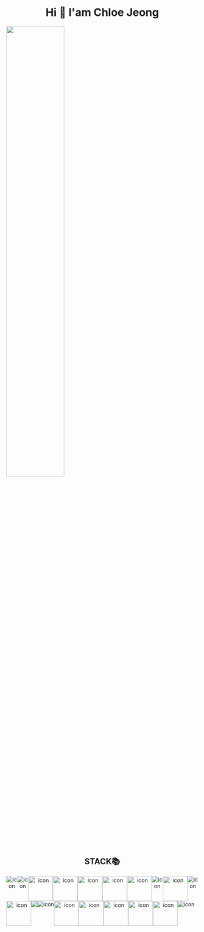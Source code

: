 <div align="center"><h1> Hi 👋  I'am Chloe Jeong</h1></div>

<div class='container'>
  <img style="height: auto; width: 55%;" class="img" src="https://github-readme-stats.vercel.app/api/top-langs/?username=susujjjj&layout=compact&theme=tokyonight" /></div>

<div align="center">
  <h2> STACK📚 </h2>
</div>

<div align="center" style="display: flex; align-items: flex-start;">
<img src="https://img.shields.io/badge/HTML5-E34F26?style=for-the-badge&logo=html5&logoColor=white"alt="icon" /><img src="https://img.shields.io/badge/CSS3-1572B6?style=for-the-badge&logo=css3&logoColor=white" alt="icon" /><img src="https://techstack-generator.vercel.app/js-icon.svg" alt="icon" width="65" height="65" /><img src="https://techstack-generator.vercel.app/ts-icon.svg" alt="icon" width="65" height="65" /><img src="https://techstack-generator.vercel.app/react-icon.svg" alt="icon" width="65" height="65" /><img src="https://techstack-generator.vercel.app/redux-icon.svg" alt="icon" width="65" height="65" /><img src="https://techstack-generator.vercel.app/sass-icon.svg" alt="icon" width="65" height="65" /><img src="https://img.shields.io/badge/Babel-F9DC3e?style=for-the-badge&logo=babel&logoColor=black" alt="icon" /><img src="https://techstack-generator.vercel.app/gatsby-icon.svg" alt="icon" width="65" height="65" /><img src="https://img.shields.io/badge/Vue.js-35495E?style=for-the-badge&logo=vue.js&logoColor=4FC08D" alt="icon" /></div>

<div align="center" style="display: flex; align-items: flex-start;"><img src="https://techstack-generator.vercel.app/storybook-icon.svg" alt="icon" width="65" height="65" /><img src="https://img.shields.io/badge/ESLint-4B3263?style=for-the-badge&logo=eslint&logoColor=white"/><img src="https://img.shields.io/badge/confluence-%23172BF4.svg?style=for-the-badge&logo=confluence&logoColor=white" alt="icon"/><img src="https://techstack-generator.vercel.app/prettier-icon.svg" alt="icon" width="65" height="65" /><img src="https://techstack-generator.vercel.app/restapi-icon.svg" alt="icon" width="65" height="65" /><img src="https://techstack-generator.vercel.app/nginx-icon.svg" alt="icon" width="65" height="65" /><img src="https://techstack-generator.vercel.app/github-icon.svg" alt="icon" width="65" height="65" /><img src="https://techstack-generator.vercel.app/webpack-icon.svg" alt="icon" width="65" height="65" /><img src="https://img.shields.io/badge/MongoDB-4EA94B?style=for-the-badge&logo=mongodb&logoColor=white" alt="icon" /></div>














